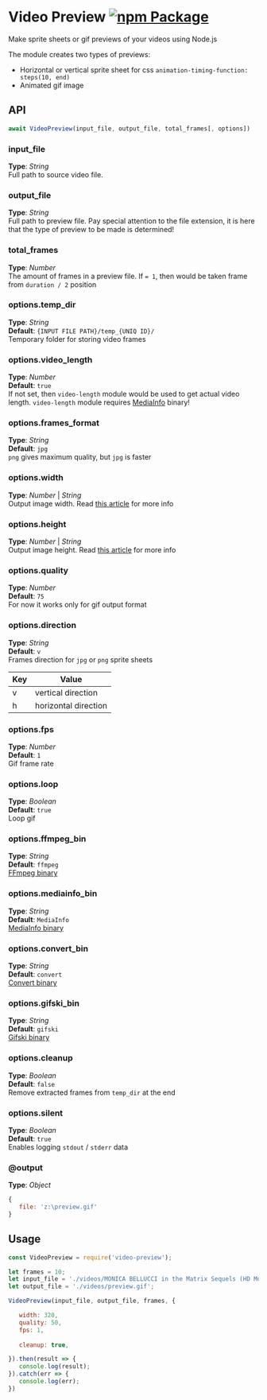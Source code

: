 # Video Preview [![npm Package](https://img.shields.io/npm/v/video-previews.svg)](https://www.npmjs.org/package/video-previews)
Make sprite sheets or gif previews of your videos using Node.js

The module creates two types of previews:
 - Horizontal or vertical sprite sheet for css `animation-timing-function: steps(10, end)`
 - Animated gif image



## API

```javascript
await VideoPreview(input_file, output_file, total_frames[, options])
```

### input_file
**Type**: _String_  
Full path to source video file.


### output_file
**Type**: _String_  
Full path to preview file. Pay special attention to the file extension, it is here that the type of preview to be made is determined! 


### total_frames
**Type**: _Number_  
The amount of frames in a preview file. If `= 1`, then would be taken frame from `duration / 2` position


### options.temp_dir
**Type**: _String_  
**Default**: `{INPUT FILE PATH}/temp_{UNIQ ID}/`  
Temporary folder for storing video frames



### options.video_length   
**Type**: _Number_  
**Default**: `true`  
If not set, then `video-length` module would be used to get actual video length. `video-length` module requires [MediaInfo](https://mediaarea.net/en/MediaInfo) binary!



### options.frames_format   
**Type**: _String_  
**Default**: `jpg`  
`png` gives maximum quality, but `jpg` is faster



### options.width   
**Type**: _Number_ | _String_   
Output image width. Read [this article](https://trac.ffmpeg.org/wiki/Scaling) for more info



### options.height   
**Type**: _Number_ | _String_   
Output image height. Read [this article](https://trac.ffmpeg.org/wiki/Scaling) for more info




### options.quality   
**Type**: _Number_  
**Default**: `75`  
For now it works only for gif output format




### options.direction   
**Type**: _String_  
**Default**: `v`  
Frames direction for `jpg` or `png` sprite sheets   

| Key | Value |
| ------ | ------ |
| v | vertical direction |
| h | horizontal direction |



### options.fps   
**Type**: _Number_  
**Default**: `1`  
Gif frame rate


### options.loop   
**Type**: _Boolean_  
**Default**: `true`  
Loop gif




### options.ffmpeg_bin   
**Type**: _String_  
**Default**: `ffmpeg`  
[FFmpeg binary](https://ffmpeg.org/download.html)



### options.mediainfo_bin   
**Type**: _String_  
**Default**: `MediaInfo`  
[MediaInfo binary](https://mediaarea.net/en/MediaInfo)



### options.convert_bin   
**Type**: _String_  
**Default**: `convert`  
[Convert binary](https://ffmpeg.org/download.html)



### options.gifski_bin   
**Type**: _String_  
**Default**: `gifski`  
[Gifski binary](https://gif.ski/)




### options.cleanup   
**Type**: _Boolean_  
**Default**: `false`  
Remove extracted frames from `temp_dir` at the end


### options.silent   
**Type**: _Boolean_  
**Default**: `true`  
Enables logging `stdout` / `stderr` data  




### @output
**Type**: _Object_  
```javascript
{
   file: 'z:\preview.gif'
}
```


## Usage   
```javascript
const VideoPreview = require('video-preview');

let frames = 10;
let input_file = './videos/MONICA BELLUCCI in the Matrix Sequels (HD Movie Scenes).mp4';
let output_file = './videos/preview.gif';

VideoPreview(input_file, output_file, frames, { 

   width: 320,
   quality: 50,
   fps: 1,
   
   cleanup: true,

}).then(result => {
   console.log(result);
}).catch(err => {
   console.log(err);
})
```
